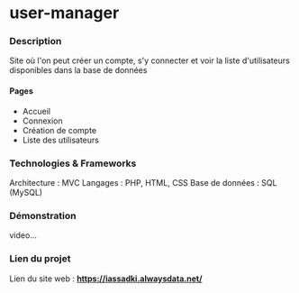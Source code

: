 ﻿# user-manager

### Description
Site où l'on peut créer un compte, s'y connecter et voir la liste d'utilisateurs disponibles dans la base de données

#### Pages
- Accueil
- Connexion
- Création de compte
- Liste des utilisateurs

### Technologies & Frameworks
Architecture : MVC
Langages : PHP, HTML, CSS
Base de données : SQL (MySQL)

<!-- ### **Conception du projet**

- Ce projet ne comprend pas de conception UML -->

### Démonstration
video... 

### Lien du projet
Lien du site web : **https://iassadki.alwaysdata.net/**